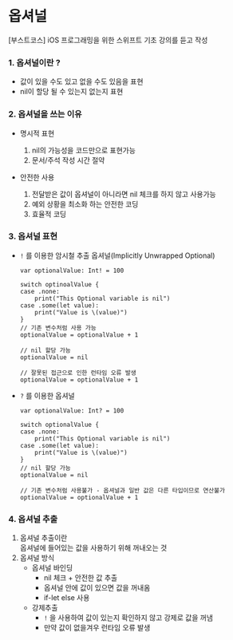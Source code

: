 # 옵셔널

[부스트코스] iOS 프로그래밍을 위한 스위프트 기초 강의를 듣고 작성

### 1. 옵셔널이란 ?

- 값이 있을 수도 있고 없을 수도 있음을 표현
- nil이 할당 될 수 있는지 없는지 표현

### 2. 옵셔널을 쓰는 이유

- 명시적 표현
  1. nil의 가능성을 코드만으로 표현가능
  2. 문서/주석 작성 시간 절약

- 안전한 사용
  1. 전달받은 값이 옵셔널이 아니라면 nil 체크를 하지 않고 사용가능
  2. 예외 상황을 최소화 하는 안전한 코딩
  3. 효율적 코딩

### 3. 옵셔널 표현

- `!` 를 이용한 암시철 추출 옵셔널(Implicitly Unwrapped Optional) 
      
      var optionalValue: Int! = 100

      switch optinoalValue {
      case .none:
          print("This Optional variable is nil")
      case .some(let value):
          print("Value is \(value)")
      }
      // 기존 변수처럼 사용 가능
      optionalValue = optionalValue + 1

      // nil 할당 가능
      optionalValue = nil

      // 잘못된 접근으로 인한 런타임 오류 발생
      optionalValue = optionalValue + 1

- `?` 를 이용한 옵셔널 

      var optionalValue: Int? = 100

      switch optionalValue {
      case .none:
          print("This Optional variable is nil")
      case .some(let value):
          print("Value is \(value)")
      }
      // nil 할당 가능
      optionalValue = nil

      // 기존 변수처럼 사용불가 - 옵셔널과 일반 값은 다른 타입이므로 연산불가
      optionalValue = optionalValue + 1

### 4. 옵셔널 추출

1. 옵셔널 추출이란  
옵셔널에 들어있는 값을 사용하기 위해 꺼내오는 것
2. 옵셔널 방식  
   * 옵셔널 바인딩
     * nil 체크 + 안전한 값 추출
     * 옵셔널 안에 값이 있으면 값을 꺼내옴
     * if-let else 사용
   * 강제추출
     *  `!` 을 사용하여 값이 있는지 확인하지 않고 강제로 값을 꺼냄
     *  만약 값이 없을겨우 런타임 오류 발생